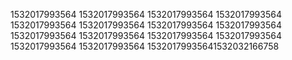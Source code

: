 1532017993564
1532017993564
1532017993564
1532017993564
1532017993564
1532017993564
1532017993564
1532017993564
1532017993564
1532017993564
1532017993564
1532017993564
1532017993564
1532017993564
15320179935641532032166758